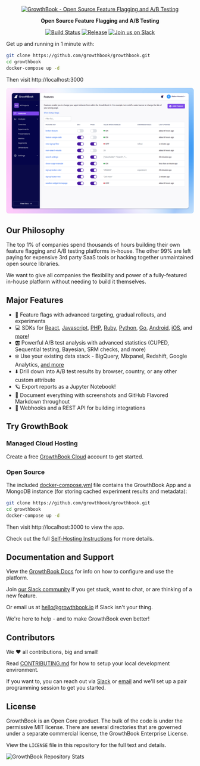 <p align="center"><a href="https://www.growthbook.io"><img src="https://cdn.growthbook.io/growthbook-logo@2x.png" width="400px" alt="GrowthBook - Open Source Feature Flagging and A/B Testing" /></a></p>
<p align="center"><b>Open Source Feature Flagging and A/B Testing</b></p>
<p align="center">
    <a href="https://github.com/growthbook/growthbook/github/actions/workflows/ci.yml"><img src="https://img.shields.io/github/actions/workflow/status/growthbook/growthbook/ci.yml?branch=main" alt="Build Status" height="22"/></a>
    <a href="https://github.com/growthbook/growthbook/releases"><img src="https://img.shields.io/github/v/release/growthbook/growthbook?color=blue&sort=semver" alt="Release" height="22"/></a>
    <a href="https://slack.growthbook.io?ref=readme-badge"><img src="https://img.shields.io/badge/slack-join-E01E5A?logo=slack" alt="Join us on Slack" height="22"/></a>
</p>

Get up and running in 1 minute with:

```sh
git clone https://github.com/growthbook/growthbook.git
cd growthbook
docker-compose up -d
```

Then visit http://localhost:3000

[![GrowthBook Screenshot](/features-screenshot.png)](https://www.growthbook.io)

## Our Philosophy

The top 1% of companies spend thousands of hours building their own feature flagging and A/B testing platforms in-house.
The other 99% are left paying for expensive 3rd party SaaS tools or hacking together unmaintained open source libraries.

We want to give all companies the flexibility and power of a fully-featured in-house platform without needing to build it themselves.

## Major Features

- 🏁 Feature flags with advanced targeting, gradual rollouts, and experiments
- 💻 SDKs for [React](https://docs.growthbook.io/lib/react), [Javascript](https://docs.growthbook.io/lib/js), [PHP](https://docs.growthbook.io/lib/php), [Ruby](https://docs.growthbook.io/lib/ruby), [Python](https://docs.growthbook.io/lib/python), [Go](https://docs.growthbook.io/lib/go), [Android](https://docs.growthbook.io/lib/kotlin), [iOS](https://docs.growthbook.io/lib/swift), and [more](https://docs.growthbook.io/lib)!
- 🆎 Powerful A/B test analysis with advanced statistics (CUPED, Sequential testing, Bayesian, SRM checks, and more)
- ❄️ Use your existing data stack - BigQuery, Mixpanel, Redshift, Google Analytics, [and more](https://docs.growthbook.io/app/datasources)
- ⬇️ Drill down into A/B test results by browser, country, or any other custom attribute
- 🪐 Export reports as a Jupyter Notebook!
- 📝 Document everything with screenshots and GitHub Flavored Markdown throughout
- 🔔 Webhooks and a REST API for building integrations

## Try GrowthBook

### Managed Cloud Hosting

Create a free [GrowthBook Cloud](https://app.growthbook.io) account to get started.

### Open Source

The included [docker-compose.yml](https://github.com/growthbook/growthbook/blob/main/docker-compose.yml) file contains the GrowthBook App and a MongoDB instance (for storing cached experiment results and metadata):

```sh
git clone https://github.com/growthbook/growthbook.git
cd growthbook
docker-compose up -d
```

Then visit http://localhost:3000 to view the app.

Check out the full [Self-Hosting Instructions](https://docs.growthbook.io/self-host) for more details.

## Documentation and Support

View the [GrowthBook Docs](https://docs.growthbook.io) for info on how to configure and use the platform.

Join [our Slack community](https://slack.growthbook.io?ref=readme-support) if you get stuck, want to chat, or are thinking of a new feature.

Or email us at [hello@growthbook.io](mailto:hello@growthbook.io) if Slack isn't your thing.

We're here to help - and to make GrowthBook even better!

## Contributors

We ❤️ all contributions, big and small!

Read [CONTRIBUTING.md](/CONTRIBUTING.md) for how to setup your local development environment.

If you want to, you can reach out via [Slack](https://slack.growthbook.io?ref=readme-contributing) or [email](mailto:hello@growthbook.io) and we'll set up a pair programming session to get you started.

## License

GrowthBook is an Open Core product. The bulk of the code is under the permissive MIT license. There are several directories that are governed under a separate commercial license, the GrowthBook Enterprise License.

View the `LICENSE` file in this repository for the full text and details.

![GrowthBook Repository Stats](https://repobeats.axiom.co/api/embed/13ffc63ec5ce7fe45efa95dd326d9185517f0a15.svg "GrowthBook Repository Stats")
